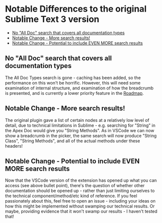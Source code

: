 # Notable Differences to the original Sublime Text 3 version

- [No "All Doc" search that covers all documentation types](#no-all-doc-search-that-covers-all-documentation-types)
- [Notable Change - More search results!](#notable-change---more-search-results)
- [Notable Change - Potential to include EVEN MORE search results](#notable-change---potential-to-include-even-more-search-results)

## No "All Doc" search that covers all documentation types
The All Doc Types search is gone - caching has been added, so the performance on this won't be horrific. However, this will need some examination
of internal structure, and examination of how the breadcrumb is presented, and is currently a lower priority feature in the [Roadmap](#roadmap).

## Notable Change - More search results!
The original plugin gave a list of certain nodes at a relatively low level of detail, due to technical limitations in Sublime -
e.g. searching for "String" in the Apex Doc would give you "String Methods". As in VSCode we can now show a breadcrumb in the picker, the same search will now
produce "String Class", "String Methods", and all of the actual methods under these headers!

## Notable Change - Potential to include EVEN MORE search results
Now that the VSCode version of the extension has opened up what you can access (see above bullet point), there's the question of whether other
documentation should be opened up - rather than just limiting ourselves to the technical component/method/etc kind of reference. If you feel
passionately about this, feel free to open an issue - including your ideas on how this might be implemented without swamping our technical results.
Or maybe, providing evidence that it won't swamp our results - I haven't tested that!
